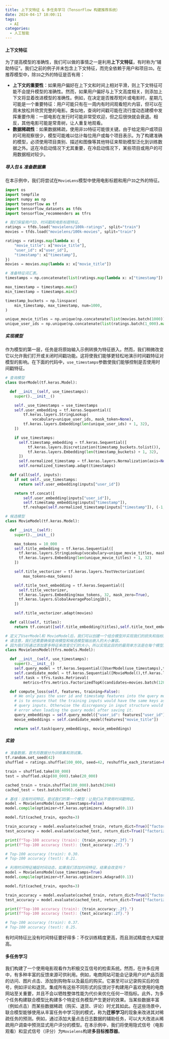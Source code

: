 ```yaml
---
title: 上下文特征 & 多任务学习（TensorFlow 构建推荐系统）
date: 2024-04-17 18:00:11
tags:
  - AI
categories:
  - 人工智能
---
```


#### 上下文特征

为了提高模型的准确性，我们可以做的事情之一是利用**上下文特征**，有时称为“辅助特征”。我们之前的例子并未包含上下文特征，而完全依赖于用户和项目`ID`。在推荐模型中，除`ID`之外的特征是否有用：
- **上下文的重要性**：如果用户偏好在上下文和时间上相对平滑，则上下文特征可能不会提升模型的准确性。然而，如果用户偏好与上下文高度相关，则添加上下文将显着改进模型的准确性。例如，在决定是否推荐短片或电影时，星期几可能是一个重要特征：用户可能只有在一周内有时间观看短片内容，但可以在周末放松并欣赏完整的电影。类似地，查询时间戳可能在流行度动态建模中发挥重要作用：一部电影在发行时可能非常受欢迎，但之后很快就会衰退。相反，其他电影可能是常青树，让人重复地观看。
- **数据稀疏性**：如果数据稀疏，使用非`ID`特征可能很关键。由于给定用户或项目的可用观察很少，模型可能难以估计每位用户或每个项目表示。为了构建准确的模型，必须使用项目类别、描述和图像等其他特征来帮助模型泛化到训练数据之外。这在冷启动情况下尤其重要，在冷启动情况下，某些项目或用户的可用数据相对较少。
<!-- more -->

##### 导入包 & 准备数据集
在本示例中，我们将尝试在`MovieLens`模型中使用电影标题和用户`ID`之外的特征。
```python
import os
import tempfile
import numpy as np
import tensorflow as tf
import tensorflow_datasets as tfds
import tensorflow_recommenders as tfrs

# 我们保留用户ID、时间戳和电影标题特征。
ratings = tfds.load("movielens/100k-ratings", split="train")
movies = tfds.load("movielens/100k-movies", split="train")

ratings = ratings.map(lambda x: {
    "movie_title": x["movie_title"],
    "user_id": x["user_id"],
    "timestamp": x["timestamp"],
})
movies = movies.map(lambda x: x["movie_title"])

# 准备特征词汇表。
timestamps = np.concatenate(list(ratings.map(lambda x: x["timestamp"]).batch(100)))

max_timestamp = timestamps.max()
min_timestamp = timestamps.min()

timestamp_buckets = np.linspace(
    min_timestamp, max_timestamp, num=1000,
)

unique_movie_titles = np.unique(np.concatenate(list(movies.batch(1000))))
unique_user_ids = np.unique(np.concatenate(list(ratings.batch(1_000).map(lambda x: x["user_id"]))))
```
##### 实现模型

作为模型的第一层，任务是将原始输入示例转换为特征嵌入。然而，我们稍微改变它以允许我们打开或关闭时间戳功能。这将使我们能够更轻松地演示时间戳特征对模型的影响。在下面的代码中，`use_timestamps`参数使我们能够控制是否使用时间戳特征。
```python
# 查询模型
class UserModel(tf.keras.Model):

  def __init__(self, use_timestamps):
    super().__init__()

    self._use_timestamps = use_timestamps
    self.user_embedding = tf.keras.Sequential([
        tf.keras.layers.StringLookup(
            vocabulary=unique_user_ids, mask_token=None),
        tf.keras.layers.Embedding(len(unique_user_ids) + 1, 32),
    ])

    if use_timestamps:
      self.timestamp_embedding = tf.keras.Sequential([
          tf.keras.layers.Discretization(timestamp_buckets.tolist()),
          tf.keras.layers.Embedding(len(timestamp_buckets) + 1, 32),
      ])
      self.normalized_timestamp = tf.keras.layers.Normalization(axis=None)
      self.normalized_timestamp.adapt(timestamps)

  def call(self, inputs):
    if not self._use_timestamps:
      return self.user_embedding(inputs["user_id"])

    return tf.concat([
        self.user_embedding(inputs["user_id"]),
        self.timestamp_embedding(inputs["timestamp"]),
        tf.reshape(self.normalized_timestamp(inputs["timestamp"]), (-1, 1)),], axis=1)

# 候选模型
class MovieModel(tf.keras.Model):

  def __init__(self):
    super().__init__()

    max_tokens = 10_000
    self.title_embedding = tf.keras.Sequential([
      tf.keras.layers.StringLookup(vocabulary=unique_movie_titles, mask_token=None),
      tf.keras.layers.Embedding(len(unique_movie_titles) + 1, 32)
    ])

    self.title_vectorizer = tf.keras.layers.TextVectorization(
        max_tokens=max_tokens)

    self.title_text_embedding = tf.keras.Sequential([
      self.title_vectorizer,
      tf.keras.layers.Embedding(max_tokens, 32, mask_zero=True),
      tf.keras.layers.GlobalAveragePooling1D(),
    ])

    self.title_vectorizer.adapt(movies)

  def call(self, titles):
    return tf.concat([self.title_embedding(titles),self.title_text_embedding(titles),], axis=1)

# 定义了UserModel和 MovieModel后，我们可以创建一个组合模型并实现我们的损失和指标逻辑。
# 请注意，我们还需要确保查询模型和候选模型输出嵌入的大小兼容。 
# 因为我们将通过添加更多特征来改变它们的大小，所以实现此目的的最简单方法是在每个模型之后使用密集投影层：
class MovielensModel(tfrs.models.Model):

  def __init__(self, use_timestamps):
    super().__init__()
    self.query_model = tf.keras.Sequential([UserModel(use_timestamps),tf.keras.layers.Dense(32)])
    self.candidate_model = tf.keras.Sequential([MovieModel(),tf.keras.layers.Dense(32)])
    self.task = tfrs.tasks.Retrieval(
        metrics=tfrs.metrics.FactorizedTopK(candidates=movies.batch(128).map(self.candidate_model),),)

  def compute_loss(self, features, training=False):
    # We only pass the user id and timestamp features into the query model. This
    # is to ensure that the training inputs would have the same keys as the
    # query inputs. Otherwise the discrepancy in input structure would cause an
    # error when loading the query model after saving it.
    query_embeddings = self.query_model({"user_id": features["user_id"],"timestamp": features["timestamp"],})
    movie_embeddings = self.candidate_model(features["movie_title"])

    return self.task(query_embeddings, movie_embeddings)
```
##### 实验

```python
# 准备数据，首先将数据分为训练集和测试集。
tf.random.set_seed(42)
shuffled = ratings.shuffle(100_000, seed=42, reshuffle_each_iteration=False)

train = shuffled.take(80_000)
test = shuffled.skip(80_000).take(20_000)

cached_train = train.shuffle(100_000).batch(2048)
cached_test = test.batch(4096).cache()

# 基线：没有时间特征。尝试我们的第一个模型：让我们从不使用时间戳特征。
model = MovielensModel(use_timestamps=False)
model.compile(optimizer=tf.keras.optimizers.Adagrad(0.1))

model.fit(cached_train, epochs=3)

train_accuracy = model.evaluate(cached_train, return_dict=True)["factorized_top_k/top_100_categorical_accuracy"]
test_accuracy = model.evaluate(cached_test, return_dict=True)["factorized_top_k/top_100_categorical_accuracy"]

print(f"Top-100 accuracy (train): {train_accuracy:.2f}.")
print(f"Top-100 accuracy (test): {test_accuracy:.2f}.")

# Top-100 accuracy (train): 0.30.
# Top-100 accuracy (test): 0.21.

# 利用时间特征捕捉时间动态，如果我们添加时间特征，结果会改变吗？
model = MovielensModel(use_timestamps=True)
model.compile(optimizer=tf.keras.optimizers.Adagrad(0.1))

model.fit(cached_train, epochs=3)

train_accuracy = model.evaluate(cached_train, return_dict=True)["factorized_top_k/top_100_categorical_accuracy"]
test_accuracy = model.evaluate(cached_test, return_dict=True)["factorized_top_k/top_100_categorical_accuracy"]

print(f"Top-100 accuracy (train): {train_accuracy:.2f}.")
print(f"Top-100 accuracy (test): {test_accuracy:.2f}.")

# Top-100 accuracy (train): 0.37.
# Top-100 accuracy (test): 0.25.
```
有时间特征比没有时间特征要好得多：不仅训练精度更高，而且测试精度也大幅提高。
#### 多任务学习

我们构建了一个使用电影观看作为积极交互信号的检索系统。然而，在许多应用中，有多种丰富的反馈来源可供利用。例如，电商网站可能会记录用户对产品页面的访问、图片点击、添加到购物车以及最后的购买。它甚至可以记录购买后的信号，例如评论和退货。集成所有这些不同形式的反馈对于构建用户喜欢使用的电商网站至关重要，并且不会以牺牲整体性能为代价来优化任何一项指标。此外，为多个任务构建联合模型比构建多个特定任务模型产生更好的效果。当某些数据丰富（例如点击）而某些数据稀疏（购买、退货、评论）时尤其如此。在这些场景中，联合模型能够使用从丰富任务中学习到的模式，称为**迁移学习**的现象来改进其对稀疏任务的预测。例如，通过添加大量点击日志数据的辅助任务，可以大大改进从稀疏用户调查中预测显式用户评分的模型。在本示例中，我们将使用隐式信号（电影观看）和显式信号（评分）为`Movielens`构建**多目标推荐器**。

